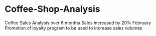 # Coffee-Shop-Analysis
Coffee Sales Analysis over 6 months 
Sales increased by 20% February
Promotion of loyalty program to be used to increase sales volumes 
